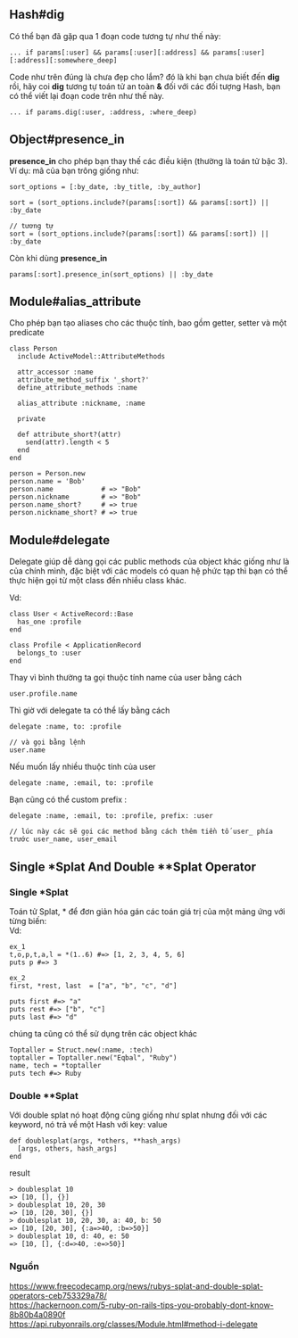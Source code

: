 ## Hash#dig
Có thể bạn đã gặp qua 1 đoạn code tương tự như thế này:
```
... if params[:user] && params[:user][:address] && params[:user][:address][:somewhere_deep]
```
Code như trên đúng là chưa đẹp cho lắm? đó là khi bạn chưa biết đến **dig** rồi, hãy coi **dig**  tương tự toán tử an toàn **&** đối với các đối tượng Hash, bạn có thể viết lại đoạn code trên như thế này.
```
... if params.dig(:user, :address, :where_deep)
```

## Object#presence_in
**presence_in** cho phép bạn thay thế các điều kiện (thường là toán tử bậc 3). Ví dụ: mã của bạn trông giống như:

```
sort_options = [:by_date, :by_title, :by_author] 
```

```
sort = (sort_options.include?(params[:sort]) && params[:sort]) || :by_date

// tương tự 
sort = (sort_options.include?(params[:sort]) && params[:sort]) || :by_date
```

Còn khi dùng **presence_in**
```
params[:sort].presence_in(sort_options) || :by_date
```

## Module#alias_attribute
Cho phép bạn tạo aliases cho các thuộc tính, bao gồm getter, setter và một predicate
```
class Person
  include ActiveModel::AttributeMethods

  attr_accessor :name
  attribute_method_suffix '_short?'
  define_attribute_methods :name

  alias_attribute :nickname, :name

  private

  def attribute_short?(attr)
    send(attr).length < 5
  end
end

person = Person.new
person.name = 'Bob'
person.name            # => "Bob"
person.nickname        # => "Bob"
person.name_short?     # => true
person.nickname_short? # => true
```

## Module#delegate

Delegate giúp dễ dàng gọi các public methods của object khác giống như là của chính mình, đặc biệt với các models có quan hệ phức tạp thì bạn có thể thực hiện gọi từ một class đến nhiều class khác.

Vd:
```
class User < ActiveRecord::Base
  has_one :profile
end
```
```
class Profile < ApplicationRecord
  belongs_to :user
end
```
Thay vì bình thường ta gọi thuộc tính name của user bằng cách
```
user.profile.name
```
Thì giờ với delegate ta có thể lấy bằng cách
```
delegate :name, to: :profile

// và gọi bằng lệnh
user.name 
```
Nếu muốn lấy nhiều thuộc tính của user
```
delegate :name, :email, to: :profile
```

Bạn cũng có thể custom prefix :
```
delegate :name, :email, to: :profile, prefix: :user

// lúc này các sẽ gọi các method bằng cách thêm tiền tố user_ phía trước user_name, user_email
```

## Single *Splat And Double **Splat Operator
### Single *Splat
Toán tử Splat, * để đơn giản hóa gán các toán giá trị của một mảng ứng với từng biến:<br>
Vd: 
```
ex_1
t,o,p,t,a,l = *(1..6) #=> [1, 2, 3, 4, 5, 6]
puts p #=> 3

ex_2
first, *rest, last  = ["a", "b", "c", "d"]

puts first #=> "a"
puts rest #=> ["b", "c"]
puts last #=> "d"
```

chúng ta cũng có thể sử dụng trên các object khác
```
Toptaller = Struct.new(:name, :tech)
toptaller = Toptaller.new("Eqbal", "Ruby")
name, tech = *toptaller
puts tech #=> Ruby
```

### Double **Splat
Với double splat nó hoạt động cũng giống như splat nhưng đối với các keyword, nó trả về một Hash với key: value
```
def doublesplat(args, *others, **hash_args)
  [args, others, hash_args]
end
```
result
```
> doublesplat 10
=> [10, [], {}]
> doublesplat 10, 20, 30
=> [10, [20, 30], {}]
> doublesplat 10, 20, 30, a: 40, b: 50
=> [10, [20, 30], {:a=>40, :b=>50}]
> doublesplat 10, d: 40, e: 50
=> [10, [], {:d=>40, :e=>50}]
```

### Nguồn
https://www.freecodecamp.org/news/rubys-splat-and-double-splat-operators-ceb753329a78/<br>
https://hackernoon.com/5-ruby-on-rails-tips-you-probably-dont-know-8b80b4a0890f<br>
https://api.rubyonrails.org/classes/Module.html#method-i-delegate